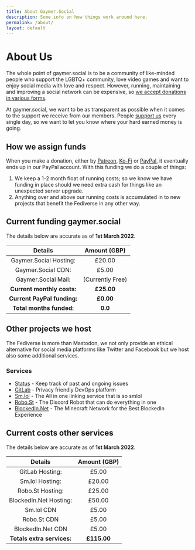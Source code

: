 ```yaml
---
title: About Gaymer.Social
description: Some info on how things work around here.
permalink: /about/
layout: default
---
```

# About Us

The whole point of gaymer.social is to be a community of like-minded people who support the LGBTQ+ community, love video games and want to enjoy social media with love and respect. However, running, maintaining and improving a social network can be expensive, so [we accept donations in various forms](/support).

At gaymer.social, we want to be as transparent as possible when it comes to the support we receive from our members. People [support us](/support) every single day, so we want to let you know where your hard earned money is going.

## How we assign funds

When you make a donation, either by [Patreon](https://patreon.com/gaymer-social), [Ko-Fi](https://ko-fi.com/gaymer-social) or [PayPal](https://paypal.me/gaymer-social), it eventually ends up in our PayPal account. With this funding we do a couple of things:

1.  We keep a 1-2 month float of running costs; so we know we have funding in place should we need extra cash for things like an unexpected server upgrade.
2.  Anything over and above our running costs is accumulated in to new projects that benefit the Fediverse in any other way.

## Current funding gaymer.social

The details below are accurate as of **1st March 2022**.

|             Details            |    Amount (GBP)    |
|:------------------------------:|:------------------:|
| Gaymer.Social Hosting:         | £20.00             |
| Gaymer.Social CDN:             | £5.00              |
| Gaymer.Social Mail:            | (Currently Free)   |
| **Current monthly costs:**     | **£25.00**         |
| **Current PayPal funding:**    | **£0.00**          |
| **Total months funded:**       | **0.0**            |

## Other projects we host

The Fediverse is more than Mastodon, we not only provide an ethical alternative for social media platforms like Twitter and Facebook but we host also some additional services.

### Services

-   [Status](https://status.gaymer.social/) - Keep track of past and ongoing issues
-   [GitLab](https://gitlab.stux.cloud/) - Privacy friendly DevOps platform
-   [Sm.lol](https://sm.lol) - The All in one linking service that is so smlol
-   [Robo.St](https://robo.st) - The Discord Robot that can do everything in one
-   [BlockedIn.Net](https://blockedin.net) - The Minecraft Network for the Best BlockedIn Experience


## Current costs other services

The details below are accurate as of **1st March 2022**.

|             Details            |    Amount (GBP)    |
|:------------------------------:|:------------------:|
| GitLab Hosting:                | £5.00              |
| Sm.lol Hosting:                | £20.00             |
| Robo.St Hosting:               | £25.00             |
| BlockedIn.Net Hosting:         | £50.00             |
| Sm.lol CDN                     | £5.00              |
| Robo.St CDN                    | £5.00              |
| BlockedIn.Net CDN              | £5.00              |
| **Totals extra services:**     | **£115.00**        |
